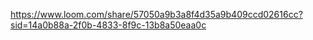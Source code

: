 https://www.loom.com/share/57050a9b3a8f4d35a9b409ccd02616cc?sid=14a0b88a-2f0b-4833-8f9c-13b8a50eaa0c
